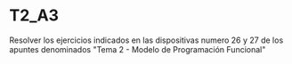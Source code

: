 # T2_A3
 Resolver los ejercicios indicados en las dispositivas numero 26 y 27 de los apuntes denominados "Tema 2 - Modelo de Programación Funcional"
